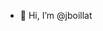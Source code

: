 - 👋 Hi, I’m @jboillat


<!---
jboillat/jboillat is a ✨ special ✨ repository because its `README.md` (this file) appears on your GitHub profile.
You can click the Preview link to take a look at your changes.
--->
